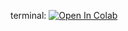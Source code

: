 terminal:
<a target="_blank" href="https://colab.research.google.com/github/1tbfree/GoogleColabHacks/blob/main/sshx.ipynb">
  <img src="https://colab.research.google.com/assets/colab-badge.svg" alt="Open In Colab"/>
</a>
